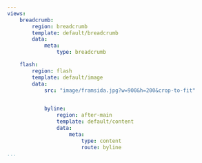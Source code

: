 ```yaml
---
views:
    breadcrumb:
        region: breadcrumb
        template: default/breadcrumb
        data:
            meta:
                type: breadcrumb

    flash:
        region: flash
        template: default/image
        data:
            src: "image/framsida.jpg?w=900&h=200&crop-to-fit"


            byline:
                region: after-main
                template: default/content
                data:
                    meta:
                        type: content
                        route: byline
...
```

